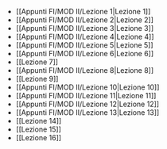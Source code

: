 
- [[Appunti FI/MOD II/Lezione 1|Lezione 1]]
- [[Appunti FI/MOD II/Lezione 2|Lezione 2]]
- [[Appunti FI/MOD II/Lezione 3|Lezione 3]]
- [[Appunti FI/MOD II/Lezione 4|Lezione 4]]
- [[Appunti FI/MOD II/Lezione 5|Lezione 5]]
- [[Appunti FI/MOD II/Lezione 6|Lezione 6]]
- [[Lezione 7]]
- [[Appunti FI/MOD II/Lezione 8|Lezione 8]]
- [[Lezione 9]]
- [[Appunti FI/MOD II/Lezione 10|Lezione 10]]
- [[Appunti FI/MOD II/Lezione 11|Lezione 11]]
- [[Appunti FI/MOD II/Lezione 12|Lezione 12]]
- [[Appunti FI/MOD II/Lezione 13|Lezione 13]]
- [[Lezione 14]]
- [[Lezione 15]]
- [[Lezione 16]]